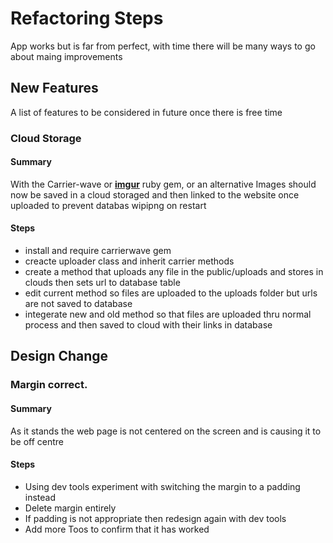 # Refactoring Steps
App works but is far from perfect, with time there will be many ways to go about maing improvements
## New Features
A list of features to be considered in future once there is free time
### Cloud Storage
#### Summary
With the Carrier-wave or [**imgur**](https://github.com/augustt198/imgur) ruby gem, or an alternative Images should now be saved in a cloud storaged and then linked to the website once uploaded to prevent databas wipipng on restart
#### Steps
* install and require carrierwave gem
* creacte uploader class and inherit carrier methods
* create a method that uploads any file in the public/uploads and stores in clouds then sets url to database table
* edit current method so files are uploaded to the uploads folder but urls are not saved to database
* integerate new and old method so that files are uploaded thru normal process and then saved to cloud with their links in database

## Design Change
### Margin correct.
#### Summary
As it stands the web page is not centered on the screen and is causing it to be off centre
#### Steps
* Using dev tools experiment with switching the margin to a padding instead
* Delete margin entirely
* If padding is not appropriate then redesign again with dev tools
* Add more Toos to confirm that it has worked

